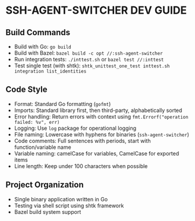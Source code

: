# SSH-AGENT-SWITCHER DEV GUIDE

## Build Commands
- Build with Go: `go build`
- Build with Bazel: `bazel build -c opt //:ssh-agent-switcher`
- Run integration tests: `./inttest.sh` or `bazel test //:inttest`
- Test single test (with shtk): `shtk_unittest_one_test inttest.sh integration list_identities`

## Code Style
- Format: Standard Go formatting (`gofmt`)
- Imports: Standard library first, then third-party, alphabetically sorted
- Error handling: Return errors with context using `fmt.Errorf("operation failed: %v", err)`
- Logging: Use `log` package for operational logging
- File naming: Lowercase with hyphens for binaries (`ssh-agent-switcher`)
- Code comments: Full sentences with periods, start with function/variable name
- Variable naming: camelCase for variables, CamelCase for exported items
- Line length: Keep under 100 characters when possible

## Project Organization
- Single binary application written in Go
- Testing via shell script using shtk framework
- Bazel build system support